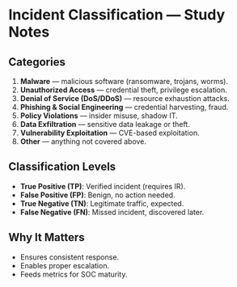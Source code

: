 # Incident Classification — Study Notes

## Categories
1. **Malware** — malicious software (ransomware, trojans, worms).
2. **Unauthorized Access** — credential theft, privilege escalation.
3. **Denial of Service (DoS/DDoS)** — resource exhaustion attacks.
4. **Phishing & Social Engineering** — credential harvesting, fraud.
5. **Policy Violations** — insider misuse, shadow IT.
6. **Data Exfiltration** — sensitive data leakage or theft.
7. **Vulnerability Exploitation** — CVE-based exploitation.
8. **Other** — anything not covered above.

## Classification Levels
- **True Positive (TP)**: Verified incident (requires IR).
- **False Positive (FP)**: Benign, no action needed.
- **True Negative (TN)**: Legitimate traffic, expected.
- **False Negative (FN)**: Missed incident, discovered later.

## Why It Matters
- Ensures consistent response.
- Enables proper escalation.
- Feeds metrics for SOC maturity.
